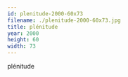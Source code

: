 ```yaml
---
id: plenitude-2000-60x73
filename: ./plenitude-2000-60x73.jpg
title: plénitude
year: 2000
height: 60
width: 73
---
```


plénitude
